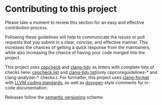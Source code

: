 # Contributing to this project

Please take a moment to review this section for an easy and effective contribution process.

Following these guidelines will help to communicate the issues or pull requests that you 
submit in a clear, concise, and effective manner. This increases the chances of getting a quick response from the maintainers, while also increasing the chance of having your code merged into the project. 

This project uses [cppcheck](https://cppcheck.sourceforge.io/) and [clang-tidy](https://clang.llvm.org/extra/clang-tidy/) as linters with complete lists of checks here: [cppcheck list](https://sourceforge.net/p/cppcheck/wiki/ListOfChecks/) and [clang-tidy list](https://clang.llvm.org/extra/clang-tidy/checks/list.html)(only cppcoreguidelines-* and clang-analyzer-* checks.). For formatter, this project uses [clang-format](https://clang.llvm.org/docs/ClangFormat.html) with [LLVM coding standards](https://llvm.org/docs/CodingStandards.html), as well as [doxygen](https://www.doxygen.nl/manual/docblocks.html)-style comments for in-code documentation.  

Releases follow the [semantic versioning](https://semver.org/) scheme.